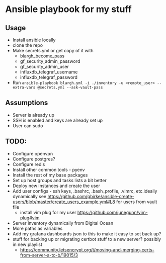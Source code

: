 # Ansible playbook for my stuff

## Usage

* Install ansible locally
* clone the repo
* Make secrets.yml or get copy of it with
  * blargh_become_pass
  * gf_security_admin_password
  * gf_security_admin_user
  * influxdb_telegraf_username
  * influxdb_telegraf_password
* Run `ansible-playbook blargh.yml -i ./inventory -u <remote_user> --extra-vars @secrets.yml --ask-vault-pass`

## Assumptions

* Server is already up
* SSH is enabled and keys are already set up
* User can sudo

## TODO:

* Configure openvpn
* Configure postgres?
* Configure redis
* Install other common tools - pyenv
* Install the rest of my base packages
* Set up host groups and tasks lists a bit better
* Deploy new instances and create the user
* Add user configs - ssh keys, .bashrc, .bash_profile, .vimrc, etc.ideally dynamically
  see https://github.com/gbirke/ansible-create-users/blob/master/create_users_example.yml#L8 for users
  from vault file
  * install vim plug  for my user https://github.com/junegunn/vim-plug#vim
* Server inventory dynamically from Digital Ocean
* More paths as variables
* Add my grafana dashboards json to this to make it easy to set back up?
* stuff for backing up or migrating certbot stuff to a new server?  possibly in new playlist
  * https://community.letsencrypt.org/t/moving-and-merging-certs-from-server-a-to-b/19015/3
